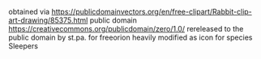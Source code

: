 obtained via
https://publicdomainvectors.org/en/free-clipart/Rabbit-clip-art-drawing/85375.html
public domain
https://creativecommons.org/publicdomain/zero/1.0/
rereleased to the public domain by st.pa. for freeorion
heavily modified as icon for species Sleepers
